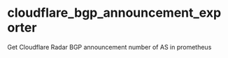 # cloudflare_bgp_announcement_exporter
Get Cloudflare Radar BGP announcement number of AS in prometheus

